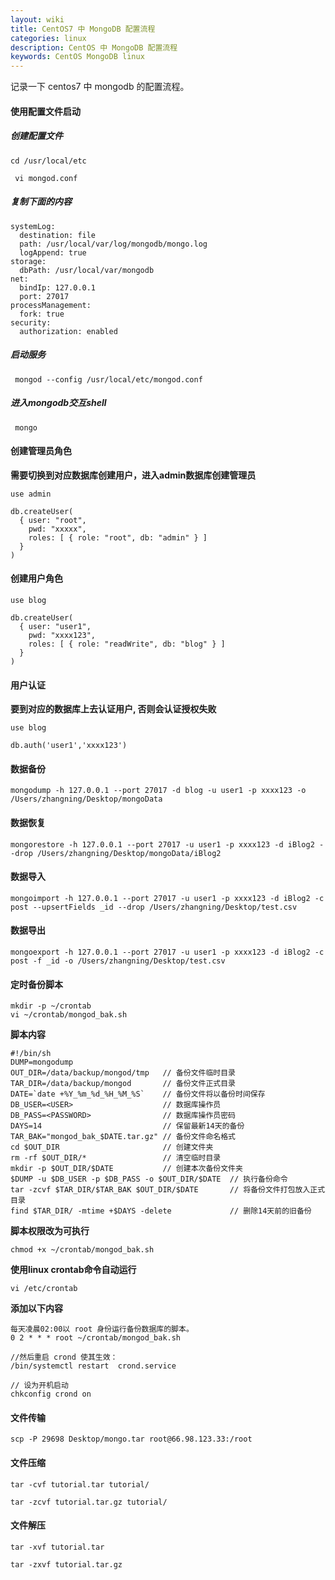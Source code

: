 ```yaml
---
layout: wiki
title: CentOS7 中 MongoDB 配置流程
categories: linux
description: CentOS 中 MongoDB 配置流程
keywords: CentOS MongoDB linux
---
```


记录一下 centos7 中 mongodb 的配置流程。

#### 使用配置文件启动
##### 创建配置文件
```
cd /usr/local/etc
```
```
 vi mongod.conf
```
##### 复制下面的内容
```
systemLog:
  destination: file
  path: /usr/local/var/log/mongodb/mongo.log
  logAppend: true
storage:
  dbPath: /usr/local/var/mongodb
net:
  bindIp: 127.0.0.1
  port: 27017
processManagement:
  fork: true
security:
  authorization: enabled
```
##### 启动服务
```
 mongod --config /usr/local/etc/mongod.conf
```

##### 进入mongodb交互shell
```
 mongo
```

#### 创建管理员角色
**需要切换到对应数据库创建用户，进入admin数据库创建管理员**

```
use admin
```
```
db.createUser(  
  { user: "root",  
    pwd: "xxxxx",  
    roles: [ { role: "root", db: "admin" } ]  
  }  
)
```
#### 创建用户角色

```
use blog
```

```
db.createUser(  
  { user: "user1",  
    pwd: "xxxx123",  
    roles: [ { role: "readWrite", db: "blog" } ]  
  }  
) 
```

#### 用户认证
**要到对应的数据库上去认证用户, 否则会认证授权失败**

```
use blog
```

```
db.auth('user1','xxxx123')
```
#### 数据备份
```
mongodump -h 127.0.0.1 --port 27017 -d blog -u user1 -p xxxx123 -o /Users/zhangning/Desktop/mongoData
```
#### 数据恢复
```
mongorestore -h 127.0.0.1 --port 27017 -u user1 -p xxxx123 -d iBlog2 --drop /Users/zhangning/Desktop/mongoData/iBlog2
```
#### 数据导入
```
mongoimport -h 127.0.0.1 --port 27017 -u user1 -p xxxx123 -d iBlog2 -c post --upsertFields _id --drop /Users/zhangning/Desktop/test.csv
```

#### 数据导出
```
mongoexport -h 127.0.0.1 --port 27017 -u user1 -p xxxx123 -d iBlog2 -c post -f _id -o /Users/zhangning/Desktop/test.csv
```
#### 定时备份脚本
```
mkdir -p ~/crontab
vi ~/crontab/mongod_bak.sh
```
**脚本内容**

```
#!/bin/sh
DUMP=mongodump
OUT_DIR=/data/backup/mongod/tmp   // 备份文件临时目录
TAR_DIR=/data/backup/mongod       // 备份文件正式目录
DATE=`date +%Y_%m_%d_%H_%M_%S`    // 备份文件将以备份时间保存
DB_USER=<USER>                    // 数据库操作员
DB_PASS=<PASSWORD>                // 数据库操作员密码
DAYS=14                           // 保留最新14天的备份
TAR_BAK="mongod_bak_$DATE.tar.gz" // 备份文件命名格式
cd $OUT_DIR                       // 创建文件夹
rm -rf $OUT_DIR/*                 // 清空临时目录
mkdir -p $OUT_DIR/$DATE           // 创建本次备份文件夹
$DUMP -u $DB_USER -p $DB_PASS -o $OUT_DIR/$DATE  // 执行备份命令
tar -zcvf $TAR_DIR/$TAR_BAK $OUT_DIR/$DATE       // 将备份文件打包放入正式目录
find $TAR_DIR/ -mtime +$DAYS -delete             // 删除14天前的旧备份
```

**脚本权限改为可执行**

```
chmod +x ~/crontab/mongod_bak.sh
```

**使用linux crontab命令自动运行**

```
vi /etc/crontab
```

**添加以下内容**

```
每天凌晨02:00以 root 身份运行备份数据库的脚本。
0 2 * * * root ~/crontab/mongod_bak.sh
```

```
//然后重启 crond 使其生效：
/bin/systemctl restart  crond.service
```
```
// 设为开机启动
chkconfig crond on   
```


#### 文件传输
```
scp -P 29698 Desktop/mongo.tar root@66.98.123.33:/root
```


#### 文件压缩
```
tar -cvf tutorial.tar tutorial/
```

```
tar -zcvf tutorial.tar.gz tutorial/
```

#### 文件解压
```
tar -xvf tutorial.tar
```
```
tar -zxvf tutorial.tar.gz
```




